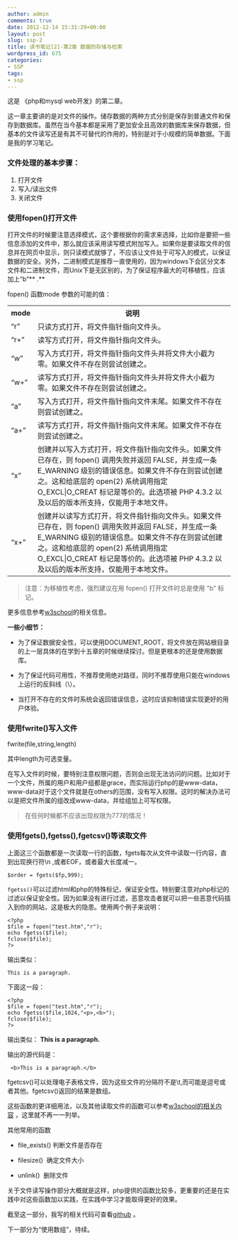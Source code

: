 ```yaml
---
author: admin
comments: true
date: 2012-12-14 15:31:29+00:00
layout: post
slug: ssp-2
title: 读书笔记[2]-第2章 数据的存储与检索
wordpress_id: 675
categories:
- SSP
tags:
- ssp
---
```


这是 《php和mysql web开发》的第二章。

这一章主要讲的是对文件的操作。储存数据的两种方式分别是保存到普通文件和保存到数据库。虽然在当今基本都是采用了更加安全且高效的数据库来保存数据，但基本的文件读写还是有其不可替代的作用的，特别是对于小规模的简单数据。下面是我的学习笔记。


### 文件处理的基本步骤：

	
  1. 打开文件
  2. 写入/读出文件
  3. 关闭文件

### 使用fopen()打开文件


打开文件的时候要注意选择模式，这个要根据你的需求来选择，比如你是要把一些信息添加的文件中，那么就应该采用读写模式附加写入。如果你是要读取文件的信息并在网页中显示，则只读模式就够了，不应该让文件处于可写入的模式，以保证数据的安全。另外，二进制模式是推荐一直使用的，因为windows下会区分文本文件和二进制文件，而Unix下是无区别的，为了保证程序最大的可移植性，应该加上“b”** .**

fopen() 函数mode 参数的可能的值：
<table >
<tbody>
<tr>
<th>mode</th>
<th>说明</th>
</tr>
<tr>
<td>&#8220;r&#8221;</td>
<td>只读方式打开，将文件指针指向文件头。</td>
</tr>
<tr>
<td>&#8220;r+&#8221;</td>
<td>读写方式打开，将文件指针指向文件头。</td>
</tr>
<tr>
<td>&#8220;w&#8221;</td>
<td>写入方式打开，将文件指针指向文件头并将文件大小截为零。如果文件不存在则尝试创建之。</td>
</tr>
<tr>
<td>&#8220;w+&#8221;</td>
<td>读写方式打开，将文件指针指向文件头并将文件大小截为零。如果文件不存在则尝试创建之。</td>
</tr>
<tr>
<td>&#8220;a&#8221;</td>
<td>写入方式打开，将文件指针指向文件末尾。如果文件不存在则尝试创建之。</td>
</tr>
<tr>
<td>&#8220;a+&#8221;</td>
<td>读写方式打开，将文件指针指向文件末尾。如果文件不存在则尝试创建之。</td>
</tr>
<tr>
<td>&#8220;x&#8221;</td>
<td>创建并以写入方式打开，将文件指针指向文件头。如果文件已存在，则 fopen() 调用失败并返回 FALSE，并生成一条 E_WARNING 级别的错误信息。如果文件不存在则尝试创建之。这和给底层的 open(2) 系统调用指定 O_EXCL|O_CREAT 标记是等价的。此选项被 PHP 4.3.2 以及以后的版本所支持，仅能用于本地文件。</td>
</tr>
<tr>
<td>&#8220;x+&#8221;</td>
<td>创建并以读写方式打开，将文件指针指向文件头。如果文件已存在，则 fopen() 调用失败并返回 FALSE，并生成一条 E_WARNING 级别的错误信息。如果文件不存在则尝试创建之。这和给底层的 open(2) 系统调用指定 O_EXCL|O_CREAT 标记是等价的。此选项被 PHP 4.3.2 以及以后的版本所支持，仅能用于本地文件。</td>
</tr>
</tbody>
</table>



> 注意：为移植性考虑，强烈建议在用 fopen() 打开文件时总是使用 "b" 标记。

更多信息参考[w3school](http://www.w3school.com.cn/php/func_filesystem_fopen.asp)的相关信息。

**一些小细节：**



	
  * 为了保证数据安全性，可以使用DOCUMENT_ROOT，将文件放在网站根目录的上一层具体的在学到十五章的时候继续探讨。但是更根本的还是使用数据库。

	
  * 为了保证代码可用性，不推荐使用绝对路径，同时不推荐使用只能在windows上运行的反斜线（\）。

	
  * 当打开不存在的文件时系统会返回错误信息，这时应该抑制错误实现更好的用户体验。




### 使用fwrite()写入文件

  fwrite(file,string,length)


其中length为可选变量。

在写入文件的时候，要特别注意权限问题，否则会出现无法访问的问题。比如对于一个文件，所属的用户和用户组都是grace，而实际运行php的是www-data，www-data对于这个文件就是在others的范围，没有写入权限。这时的解决办法可以是把文件所属的组改成www-data，并给组加上可写权限。

> 在任何时候都不应该出现权限为777的情况！


### 使用fgets(),fgetss(),fgetcsv()等读取文件


上面这三个函数都是一次读取一行的函数，fgets每次从文件中读取一行内容，直到出现换行符\n ,或者EOF，或者最大长度减一。

    $order = fgets($fp,999);


`fgetss()`可以过滤html和php的特殊标记，保证安全性。特别要注意对php标记的过滤以保证安全性。因为如果没有进行过滤，恶意攻击者就可以把一些恶意代码插入到你的网站，这是极大的隐患。使用两个例子来说明：


    <?php
    $file = fopen("test.htm","r");
    echo fgetss($file);
    fclose($file);
    ?> 


输出类似：

    
    This is a paragraph.

下面这一段：

    <?php
    $file = fopen("test.htm","r");
    echo fgetss($file,1024,"<p>,<b>");
    fclose($file);
    ?> 

输出类似： **This is a paragraph.**

输出的源代码是：

     <b>This is a paragraph.</b>

fgetcsv()可以处理电子表格文件，因为这些文件的分隔符不是\t,而可能是逗号或者其他。fgetcsv()返回的结果是数组。

这些函数的更详细用法，以及其他读取文件的函数可以参考[w3school的相关内容](http://www.w3school.com.cn/php/php_ref_filesystem.asp) ，这里就不再一一列举。

其他常用的函数

	
  * file_exists() 判断文件是否存在

	
  * filesize()  确定文件大小

	
  * unlink()  删除文件


关于文件读写操作部分大概就是这样，php提供的函数比较多，更重要的还是在实践中对这些函数加以实践，在实践中学习才能取得更好的效果。

截至这一部分，我写的相关代码可查看[github](https://github.com/gracece/php-mysql-code/tree/ff982d6816e11cc65d6cf55f03e13348ce715b47) 。

下一部分为“使用数组”，待续。
